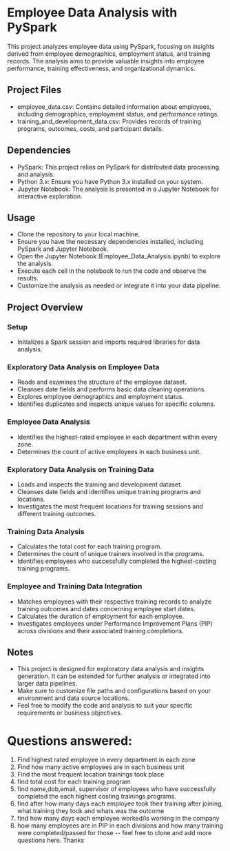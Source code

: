 # Employee Data Analysis with PySpark
This project analyzes employee data using PySpark, focusing on insights derived from employee demographics, employment status, and training records. The analysis aims to provide valuable insights into employee performance, training effectiveness, and organizational dynamics.

## Project Files
* employee_data.csv: Contains detailed information about employees, including demographics, employment status, and performance ratings.
* training_and_development_data.csv: Provides records of training programs, outcomes, costs, and participant details.
## Dependencies
* PySpark: This project relies on PySpark for distributed data processing and analysis.
* Python 3.x: Ensure you have Python 3.x installed on your system.
* Jupyter Notebook: The analysis is presented in a Jupyter Notebook for interactive exploration.
## Usage
* Clone the repository to your local machine.
* Ensure you have the necessary dependencies installed, including PySpark and Jupyter Notebook.
* Open the Jupyter Notebook (Employee_Data_Analysis.ipynb) to explore the analysis.
* Execute each cell in the notebook to run the code and observe the results.
* Customize the analysis as needed or integrate it into your data pipeline.
## Project Overview
### Setup
* Initializes a Spark session and imports required libraries for data analysis.
### Exploratory Data Analysis on Employee Data
* Reads and examines the structure of the employee dataset.
* Cleanses date fields and performs basic data cleaning operations.
* Explores employee demographics and employment status.
* Identifies duplicates and inspects unique values for specific columns.
### Employee Data Analysis
* Identifies the highest-rated employee in each department within every zone.
* Determines the count of active employees in each business unit.
### Exploratory Data Analysis on Training Data
* Loads and inspects the training and development dataset.
* Cleanses date fields and identifies unique training programs and locations.
* Investigates the most frequent locations for training sessions and different training outcomes.
### Training Data Analysis
* Calculates the total cost for each training program.
* Determines the count of unique trainers involved in the programs.
* Identifies employees who successfully completed the highest-costing training programs.
### Employee and Training Data Integration
* Matches employees with their respective training records to analyze training outcomes and dates concerning employee start dates.
* Calculates the duration of employment for each employee.
* Investigates employees under Performance Improvement Plans (PIP) across divisions and their associated training completions.
## Notes
* This project is designed for exploratory data analysis and insights generation. It can be extended for further analysis or integrated into larger data pipelines.
* Make sure to customize file paths and configurations based on your environment and data source locations.
* Feel free to modify the code and analysis to suit your specific requirements or business objectives.

# Questions answered:
1. Find highest rated employee in every department in each zone
2. Find how many active employees are in each business unit
3. Find the most frequent location trainings took place
4. find total cost for each training program
5. find name,dob,email, supervisor of employees who have successfully completed the each highest costing trainings programs.
6. find after how many days each employee took their training after joining, what training they took and whats was the outcome
7. find how many days each employee worked/is working in the company
8. how many employees are in PIP in each divisions and how many training were completed/passed for those
 -- feel free to clone and add more questions here. Thanks
